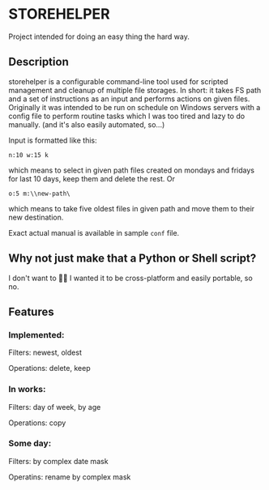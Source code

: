 # STOREHELPER
Project intended for doing an easy thing the hard way.
## Description
storehelper is a configurable command-line tool used for scripted management and cleanup of multiple file storages.
In short: it takes FS path and a set of instructions as an input and performs actions on given files. Originally it was intended to be run on schedule on Windows servers with a config file to perform routine tasks which I was too tired and lazy to do manually. (and it's also easily automated, so...)

Input is formatted like this:
```
n:10 w:15 k
```
which means to select in given path files created on mondays and fridays for last 10 days, keep them and delete the rest.
Or
```
o:5 m:\\new-path\
```
which means to take five oldest files in given path and move them to their new destination.

Exact actual manual is available in sample `conf` file.

## Why not just make that a Python or Shell script?
I don't want to 🤷‍♀️
I wanted it to be cross-platform and easily portable, so no.

## Features
### Implemented:
Filters: newest, oldest

Operations: delete, keep

### In works:
Filters: day of week, by age

Operations: copy

### Some day:
Filters: by complex date mask

Operatins: rename by complex mask